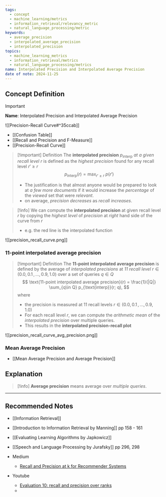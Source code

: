 ```yaml
---
tags:
  - concept
  - machine_learning/metrics
  - information_retrieval/relevancy_metric
  - natural_language_processing/metric
keywords:
  - average_precision
  - interpolated_average_precision
  - interpolated_precision
topics:
  - machine_learning_metrics
  - information_retrieval/metrics
  - natural_language_processing/metrics
name: Interpolated Precision and Interpolated Average Precision
date of note: 2024-11-25
---
```

## Concept Definition

>[!important]
>**Name**: Interpolated Precision and Interpolated Average Precision

![[Precision-Recall Curve#^35ccab]]

- [[Confusion Table]]
- [[Recall and Precision and F-Measure]]
- [[Precision-Recall Curve]]

>[!important] Definition
>The **interpolated precision** $p_{\text{interp}}$ *at a given recall level* $r$ is defined as the *highest precision* found for any recall level $r' \ge r$
>$$
>p_{\text{interp}}(r) = \max_{r' \ge r}\;p(r') 
>$$
>- The justification is that almost anyone would be prepared to look at *a few more documents* if it would increase the *percentage* of the *viewed* set that were *relevant*.
>- on average, *precision decreases* as *recall increases*.

>[!info]
>We can compute the **interpolated precision** at given recall level $r$ by copying the *highest level* of *precision* at *right* hand side of the curve from $r$
>- e.g. the red line is the interpolated function

![[precision_recall_curve.png]]

### $11$-point interpolated average precision

>[!important] Definition
>The **$11$-point interpolated average precision** is defined by the average of *interpolated precisions* at *11 recall level* $r \in (0.0,\, 0.1\,{,}\ldots{,}\,0.9,\, 1.0)$ over a set of queries $q\in Q$
>$$
>\text{11-point interpolated average precision}(r) =  \frac{1}{|Q|} \sum_{q\in Q} p_{\text{interp}}(r; q), 
>$$
>where
>- the precision is measured at $11$ recall levels $r \in (0.0,\, 0.1\,{,}\ldots{,}\,0.9,\, 1.0)$ 
>- For each recall level $r$, we can compute the *arithmetic mean* of the *interpolated precision* over multiple queries.
>- This results in the **interpolated precision-recall plot**

![[precision_recall_curve_avg_precision.png]]

### Mean Average Precision

- [[Mean Average Precision and Average Precision]]


## Explanation

>[!info]
>**Average precision** means average over *multiple queries*.









-----------
##  Recommended Notes


- [[Information Retrieval]]

- [[Introduction to Information Retrieval by Manning]] pp 158 - 161
- [[Evaluating Learning Algorithms by Japkowicz]]
- [[Speech and Language Processing by Jurafsky]] pp 296, 298

- Medium
	- [Recall and Precision at k for Recommender Systems](https://medium.com/@m_n_malaeb/recall-and-precision-at-k-for-recommender-systems-618483226c54)

- Youtube
	- [Evaluation 10: recall and precision over ranks](https://www.youtube.com/watch?v=H7oAofuZjjE)
	- 